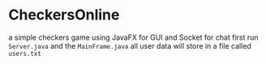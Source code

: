 # CheckersOnline
a simple checkers game using JavaFX for GUI and Socket for chat
first run `Server.java` and the `MainFrame.java`
all user data will store in a file called `users.txt`
